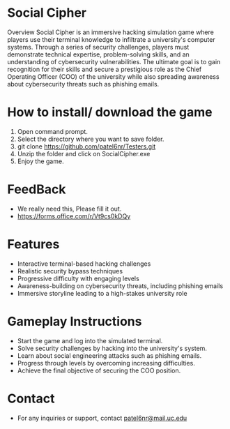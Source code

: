 # Social Cipher
Overview
Social Cipher is an immersive hacking simulation game where players use their terminal knowledge to infiltrate a university's computer systems. Through a series of security challenges, players must demonstrate technical expertise, problem-solving skills, and an understanding of cybersecurity vulnerabilities. The ultimate goal is to gain recognition for their skills and secure a prestigious role as the Chief Operating Officer (COO) of the university while also spreading awareness about cybersecurity threats such as phishing emails.

# How to install/ download the game
1. Open command prompt.
2. Select the directory where you want to save folder.
3. git clone https://github.com/patel6nr/Testers.git
4. Unzip the folder and click on SocialCipher.exe
5. Enjoy the game.
   
# FeedBack
- We really need this, Please fill it out.
- https://forms.office.com/r/Vt9cs0kDQy

# Features
- Interactive terminal-based hacking challenges
- Realistic security bypass techniques
- Progressive difficulty with engaging levels
- Awareness-building on cybersecurity threats, including phishing emails
- Immersive storyline leading to a high-stakes university role
  
# Gameplay Instructions
- Start the game and log into the simulated terminal.
- Solve security challenges by hacking into the university's system.
- Learn about social engineering attacks such as phishing emails.
- Progress through levels by overcoming increasing difficulties.
- Achieve the final objective of securing the COO position.

# Contact
- For any inquiries or support, contact patel6nr@mail.uc.edu
